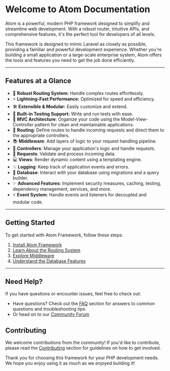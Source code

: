 # Welcome to Atom Documentation

Atom is a powerful, modern PHP framework designed to simplify and streamline web development. With a robust router, intuitive APIs, and comprehensive features, it's the perfect tool for developers of all levels.  
  
This framework is designed to mimic Laravel as closely as possible, providing a familiar and powerful development experience. Whether you're building a small application or a large-scale enterprise system, Atom offers the tools and features you need to get the job done efficiently.

---

## Features at a Glance
- 🌟 **Robust Routing System:** Handle complex routes effortlessly.
- ⚡ **Lightning-Fast Performance:** Optimized for speed and efficiency.
- 🛠️ **Extensible & Modular:** Easily customize and extend.
- 🧪 **Built-in Testing Support:** Write and run tests with ease.
- 🚌 **MVC Architecture**: Organize your code using the Model-View-Controller pattern for clean and maintainable applications.
- 🚂 **Routing**: Define routes to handle incoming requests and direct them to the appropriate controllers.
- 📚 **Middleware**: Add layers of logic to your request handling pipeline.
- 🚎 **Controllers**: Manage your application's logic and handle requests.
- 🚎 **Requests**: Validate and process incoming data.
- 💻 **Views**: Render dynamic content using a templating engine.
- 💥 **Logging**: Keep track of application events and errors.
- 🍔 **Database**: Interact with your database using migrations and a query builder.
- ✨ **Advanced Features**: Implement security measures, caching, testing, dependency management, services, and more.
- ⚡ **Event System**: Handle events and listeners for decoupled and modular code.

---

## Getting Started
To get started with Atom Framework, follow these steps:

1. [Install Atom Framework](getting-started#installation)
2. [Learn About the Routing System](routing)
3. [Explore Middleware](middleware)
4. [Understand the Database Features](database/index)

---

## Need Help?
If you have questions or encounter issues, feel free to check out:
- Have questions? Check out the [FAQ](faq) section for answers to common questions and troubleshooting tips.
- Or head on to our [Community Forum](#)

## Contributing

We welcome contributions from the community! If you'd like to contribute, please read the [Contributing](contributing) section for guidelines on how to get involved.

Thank you for choosing this framework for your PHP development needs. We hope you enjoy using it as much as we enjoyed building it!